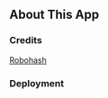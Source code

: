 ## About This App


### 



### 




### 


### Credits 
[Robohash](https://robohash.org)


### Deployment


